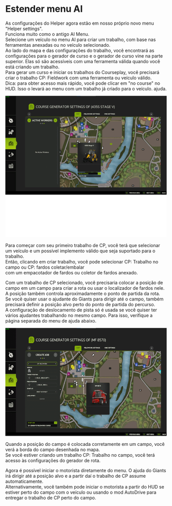 # Estender menu AI

  
As configurações do Helper agora estão em nosso próprio novo menu "Helper settings".  
Funciona muito como o antigo AI Menu.  
Selecione um veículo no menu AI para criar um trabalho, com base nas ferramentas anexadas ou no veículo selecionado.  
Ao lado do mapa e das configurações do trabalho, você encontrará as configurações para o gerador de curso e o gerador de curso vine na parte superior. Elas só são acessíveis com uma ferramenta válida quando você está criando um trabalho.  
Para gerar um curso e iniciar os trabalhos do Courseplay, você precisará criar o trabalho CP: Fieldwork com uma ferramenta ou veículo válido.  
Dica: para obter acesso mais rápido, você pode clicar em "no course" no HUD. Isso o levará ao menu com um trabalho já criado para o veículo. ajuda.  


![Image](../assets/images/startjobmenuhelp_0_0_1024_895.png)

  
Para começar com seu primeiro trabalho de CP, você terá que selecionar um veículo e um possível implemento válido que seja suportado para o trabalho.  
Então, clicando em criar trabalho, você pode selecionar CP: Trabalho no campo ou CP: fardos coletar/embalar  
com um empacotador de fardos ou coletor de fardos anexado.  


  
Com um trabalho de CP selecionado, você precisaria colocar a posição de campo em um campo para criar a rota ou usar o localizador de fardos nele.  
A posição também controla aproximadamente o ponto de partida da rota.  
Se você quiser usar o ajudante do Giants para dirigir até o campo, também precisará definir a posição alvo perto do ponto de partida do percurso.  
A configuração de deslocamento de pista só é usada se você quiser ter vários ajudantes trabalhando no mesmo campo. Para isso, verifique a página separada do menu de ajuda abaixo.  


![Image](../assets/images/readyjobmenuhelp_0_0_765_510.png)

  
Quando a posição do campo é colocada corretamente em um campo, você verá a borda do campo desenhada no mapa.  
Se você estiver criando um trabalho CP: Trabalho no campo, você terá acesso às configurações do gerador de rota.   


  
Agora é possível iniciar o motorista diretamente do menu. O ajuda do Giants irá dirigir até a posição alvo e a partir daí o trabalho de CP assume automaticamente.  
Alternativamente, você também pode iniciar o motorista a partir do HUD se estiver perto do campo com o veículo ou usando o mod AutoDrive para entregar o trabalho de CP perto do campo.  



